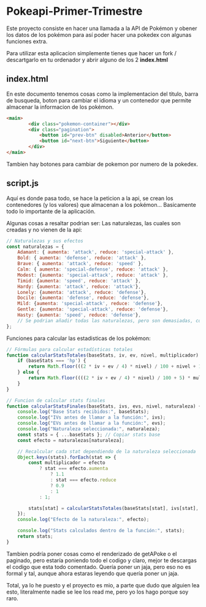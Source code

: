# Pokeapi-Primer-Trimestre
Este proyecto consiste en hacer una llamada a la API de Pokémon y obener los datos de los pokémon para así poder hacer una pokedex con algunas funciones extra.

Para utilizar esta aplicacion simplemente tienes que hacer un fork / descartgarlo en tu ordenador y abrir alguno de los 2 **index.html**

## index.html
En este documento tenemos cosas como la implementacion del titulo, barra de busqueda, boton para cambiar el idioma y un contenedor que permite almacenar la informacion de los pokémon.
````html
<main>
        <div class="pokemon-container"></div>
        <div class="pagination">
            <button id="prev-btn" disabled>Anterior</button>
            <button id="next-btn">Siguiente</button>
        </div>
</main>
````
Tambien hay botones para cambiar de pokemon por numero de la pokedex.

## script.js
Aquí es donde pasa todo, se hace la peticion a la api, se crean los contenedores (y los valores) que almacenan a los pokémon... Basicamente todo lo importante de la aplicación.

Algunas cosas a resaltar podrian ser:
Las naturalezas, las cuales son creadas y no vienen de la api:
````js
// Naturalezas y sus efectos
const naturalezas = {
    Adamant: { aumenta: 'attack', reduce: 'special-attack' },
    Bold: { aumenta: 'defense', reduce: 'attack' },
    Brave: { aumenta: 'attack', reduce: 'speed' },
    Calm: { aumenta: 'special-defense', reduce: 'attack' },
    Modest: {aumenta: 'special-attack', reduce: 'attack' },
    Timid: {aumenta: 'speed', reduce: 'attack' },
    Hardy: {aumenta: 'attack', reduce: 'attack'},
    Lonely: {aumenta: 'attack', reduce: 'defense'},
    Docile: {aumenta: 'defense', reduce: 'defense'},
    Mild: {aumenta: 'special-attack', reduce: 'defense'},
    Gentle: {aumenta: 'special-attack', reduce: 'defense'},
    Hasty: {aumenta: 'speed', reduce: 'defense'},
    // Se podrian añadir todas las naturalezas, pero son demasiadas, con estas ya va bien
};
````
Funciones para calcular las estadisticas de los pokémon:
````js
// Fórmulas para calcular estadísticas totales
function calcularStatsTotales(baseStats, iv, ev, nivel, multiplicador) {
    if (baseStats === 'hp') {
        return Math.floor(((2 * iv + ev / 4) * nivel) / 100 + nivel + 10);
    } else {
        return Math.floor((((2 * iv + ev / 4) * nivel) / 100 + 5) * multiplicador);
    }
}

// Funcion de calcular stats finales
function calcularStatsFinales(baseStats, ivs, evs, nivel, naturaleza) {
    console.log("Base Stats recibidos:", baseStats);
    console.log("IVs antes de llamar a la función:", ivs);
    console.log("EVs antes de llamar a la función:", evs);
    console.log("Naturaleza seleccionada:", naturaleza);
    const stats = { ...baseStats }; // Copiar stats base
    const efecto = naturalezas[naturaleza];

    // Recalcular cada stat dependiendo de la naturaleza seleccionada
    Object.keys(stats).forEach(stat => {
        const multiplicador = efecto
            ? stat === efecto.aumenta
                ? 1.1
                : stat === efecto.reduce
                ? 0.9
                : 1
            : 1;

        stats[stat] = calcularStatsTotales(baseStats[stat], ivs[stat], evs[stat], nivel, multiplicador);
    });
    console.log("Efecto de la naturaleza:", efecto);

    console.log("Stats calculados dentro de la función:", stats);
    return stats;
}
````
Tambien podría poner cosas como el renderizado de getAPoke o el paginado, pero estaría poniendo todo el codigo y claro, mejor te descargas el codigo que esta todo comentado. Quería poner un jaja, pero eso no es formal y tal, aunque ahora estaras leyendo que quería poner un jaja.

Total, ya lo he puesto y el proyecto es mio, a parte que dudo que alguien lea esto, literalmente nadie se lee los read me, pero yo los hago porque soy raro.
